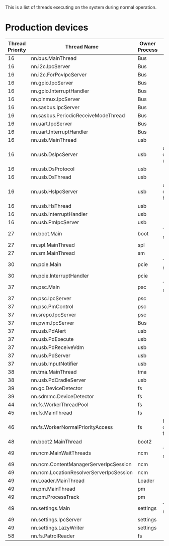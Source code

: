 This is a list of threads executing on the system during normal
operation.

# Production devices

| Thread Priority | Thread Name                             | Owner Process | Notes                                                                |
| --------------- | --------------------------------------- | ------------- | -------------------------------------------------------------------- |
| 16              | nn.bus.MainThread                       | Bus           |                                                                      |
| 16              | nn.i2c.IpcServer                        | Bus           |                                                                      |
| 16              | nn.i2c.ForPcvIpcServer                  | Bus           |                                                                      |
| 16              | nn.gpio.IpcServer                       | Bus           |                                                                      |
| 16              | nn.gpio.InterruptHandler                | Bus           |                                                                      |
| 16              | nn.pinmux.IpcServer                     | Bus           |                                                                      |
| 16              | nn.sasbus.IpcServer                     | Bus           |                                                                      |
| 16              | nn.sasbus.PeriodicReceiveModeThread     | Bus           |                                                                      |
| 16              | nn.uart.IpcServer                       | Bus           |                                                                      |
| 16              | nn.uart.InterruptHandler                | Bus           |                                                                      |
| 16              | nn.usb.MainThread                       | usb           |                                                                      |
| 16              | nn.usb.DsIpcServer                      | usb           | usb spawns four copies of this thread to handle usb:ds IPC requests. |
| 16              | nn.usb.DsProtocol                       | usb           |                                                                      |
| 16              | nn.usb.DsThread                         | usb           |                                                                      |
| 16              | nn.usb.HsIpcServer                      | usb           | usb spawns two copies of this thread to handle hs IPC requests.      |
| 16              | nn.usb.HsThread                         | usb           |                                                                      |
| 16              | nn.usb.InterruptHandler                 | usb           |                                                                      |
| 16              | nn.usb.PmIpcServer                      | usb           |                                                                      |
| 27              | nn.boot.Main                            | boot          | This is the real name for nn.boot.MainThread.                        |
| 27              | nn.spl.MainThread                       | spl           |                                                                      |
| 27              | nn.sm.MainThread                        | sm            |                                                                      |
| 30              | nn.pcie.Main                            | pcie          | This is the real name for nn.pcie.MainThread.                        |
| 30              | nn.pcie.InterruptHandler                | pcie          |                                                                      |
| 37              | nn.psc.Main                             | psc           | This is the real name for nn.psc.MainThread.                         |
| 37              | nn.psc.IpcServer                        | psc           |                                                                      |
| 37              | nn.psc.PmControl                        | psc           |                                                                      |
| 37              | nn.srepo.IpcServer                      | psc           |                                                                      |
| 37              | nn.pwm.IpcServer                        | Bus           |                                                                      |
| 37              | nn.usb.PdAlert                          | usb           |                                                                      |
| 37              | nn.usb.PdExecute                        | usb           |                                                                      |
| 37              | nn.usb.PdReceiveVdm                     | usb           |                                                                      |
| 37              | nn.usb.PdServer                         | usb           |                                                                      |
| 37              | nn.usb.InputNotifier                    | usb           |                                                                      |
| 38              | nn.tma.MainThread                       | tma           |                                                                      |
| 38              | nn.usb.PdCradleServer                   | usb           |                                                                      |
| 39              | nn.gc.DeviceDetector                    | fs            |                                                                      |
| 39              | nn.sdmmc.DeviceDetector                 | fs            |                                                                      |
| 44              | nn.fs.WorkerThreadPool                  | fs            |                                                                      |
| 45              | nn.fs.MainThread                        | fs            |                                                                      |
| 46              | nn.fs.WorkerNormalPriorityAccess        | fs            | fs spawns five copies of this thread to handle fsp-srv IPC requests  |
| 48              | nn.boot2.MainThread                     | boot2         |                                                                      |
| 49              | nn.ncm.MainWaitThreads                  | ncm           | This is the real name for nn.ncm.MainThread.                         |
| 49              | nn.ncm.ContentManagerServerIpcSession   | ncm           |                                                                      |
| 49              | nn.ncm.LocationResolverServerIpcSession | ncm           |                                                                      |
| 49              | nn.Loader.MainThread                    | Loader        |                                                                      |
| 49              | nn.pm.MainThread                        | pm            |                                                                      |
| 49              | nn.pm.ProcessTrack                      | pm            |                                                                      |
| 49              | nn.settings.Main                        | settings      | This is the real name for nn.settings.MainThread.                    |
| 49              | nn.settings.IpcServer                   | settings      |                                                                      |
| 49              | nn.settings.LazyWriter                  | settings      |                                                                      |
| 58              | nn.fs.PatrolReader                      | fs            |                                                                      |
